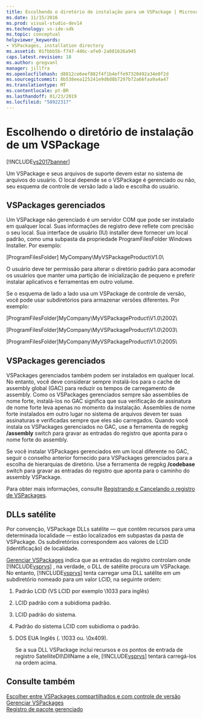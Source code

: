 ```yaml
---
title: Escolhendo o diretório de instalação para um VSPackage | Microsoft Docs
ms.date: 11/15/2016
ms.prod: visual-studio-dev14
ms.technology: vs-ide-sdk
ms.topic: conceptual
helpviewer_keywords:
- VSPackages, installation directory
ms.assetid: 01fbbb5b-f747-446c-afe0-2a081626a945
caps.latest.revision: 18
ms.author: gregvanl
manager: jillfra
ms.openlocfilehash: d8812ce6eef882f4f1b4effe97320492a34e0f2d
ms.sourcegitcommit: 8b538eea125241e9d6d8b7297b72a66faa9a4a47
ms.translationtype: MT
ms.contentlocale: pt-BR
ms.lasthandoff: 01/23/2019
ms.locfileid: "58922317"
---
```

# <a name="choosing-the-installation-directory-for-a-vspackage"></a>Escolhendo o diretório de instalação de um VSPackage
[!INCLUDE[vs2017banner](../../includes/vs2017banner.md)]

Um VSPackage e seus arquivos de suporte devem estar no sistema de arquivos do usuário. O local depende se o VSPackage é gerenciado ou não, seu esquema de controle de versão lado a lado e escolha do usuário.  
  
## <a name="unmanaged-vspackages"></a>VSPackages gerenciados  
 Um VSPackage não gerenciado é um servidor COM que pode ser instalado em qualquer local. Suas informações de registro deve reflete com precisão o seu local. Sua interface de usuário (IU) installer deve fornecer um local padrão, como uma subpasta da propriedade ProgramFilesFolder Windows Installer. Por exemplo:  
  
 [ProgramFilesFolder] MyCompany\MyVSPackageProduct\V1.0\  
  
 O usuário deve ter permissão para alterar o diretório padrão para acomodar os usuários que manter uma partição de inicialização de pequeno e preferir instalar aplicativos e ferramentas em outro volume.  
  
 Se o esquema de lado a lado usa um VSPackage de controle de versão, você pode usar subdiretórios para armazenar versões diferentes. Por exemplo:  
  
 [ProgramFilesFolder]MyCompany\MyVSPackageProduct\V1.0\2002\  
  
 [ProgramFilesFolder]MyCompany\MyVSPackageProduct\V1.0\2003\  
  
 [ProgramFilesFolder]MyCompany\MyVSPackageProduct\V1.0\2005\  
  
## <a name="managed-vspackages"></a>VSPackages gerenciados  
 VSPackages gerenciados também podem ser instalados em qualquer local. No entanto, você deve considerar sempre instalá-los para o cache de assembly global (GAC) para reduzir os tempos de carregamento de assembly. Como os VSPackages gerenciados sempre são assemblies de nome forte, instalá-los no GAC significa que sua verificação de assinatura de nome forte leva apenas no momento da instalação. Assemblies de nome forte instalados em outro lugar no sistema de arquivos devem ter suas assinaturas e verificadas sempre que eles são carregados. Quando você instala os VSPackages gerenciados no GAC, use a ferramenta de regpkg **/assembly** switch para gravar as entradas do registro que aponta para o nome forte do assembly.  
  
 Se você instalar VSPackages gerenciados em um local diferente no GAC, seguir o conselho anterior fornecido para VSPackages gerenciados para a escolha de hierarquias de diretório. Use a ferramenta de regpkg **/codebase** switch para gravar as entradas do registro que aponta para o caminho do assembly VSPackage.  
  
 Para obter mais informações, consulte [Registrando e Cancelando o registro de VSPackages](../../extensibility/registering-and-unregistering-vspackages.md).  
  
## <a name="satellite-dlls"></a>DLLs satélite  
 Por convenção, VSPackage DLLs satélite — que contêm recursos para uma determinada localidade — estão localizados em subpastas da pasta de VSPackage. Os subdiretórios correspondem aos valores de LCID (identificação) de localidade.  
  
 [Gerenciar VSPackages](../../extensibility/managing-vspackages.md) indica que as entradas do registro controlam onde [!INCLUDE[vsprvs](../../includes/vsprvs-md.md)] , na verdade, o DLL de satélite procura um VSPackage. No entanto, [!INCLUDE[vsprvs](../../includes/vsprvs-md.md)] tenta carregar uma DLL satélite em um subdiretório nomeado para um valor LCID, na seguinte ordem:  
  
1. Padrão LCID (VS LCID por exemplo \1033 para inglês)  
  
2. LCID padrão com a subidioma padrão.  
  
3. LCID padrão do sistema.  
  
4. Padrão do sistema LCID com subidioma o padrão.  
  
5. DOS EUA Inglês (. \1033 ou. \0x409).  
  
   Se a sua DLL VSPackage inclui recursos e os pontos de entrada de registro SatelliteDll\DllName a ele, [!INCLUDE[vsprvs](../../includes/vsprvs-md.md)] tentará carregá-los na ordem acima.  
  
## <a name="see-also"></a>Consulte também  
 [Escolher entre VSPackages compartilhados e com controle de versão](../../extensibility/choosing-between-shared-and-versioned-vspackages.md)   
 [Gerenciar VSPackages](../../extensibility/managing-vspackages.md)   
 [Registro de pacote gerenciado](http://msdn.microsoft.com/f69e0ea3-6a92-4639-8ca9-4c9c210e58a1)
